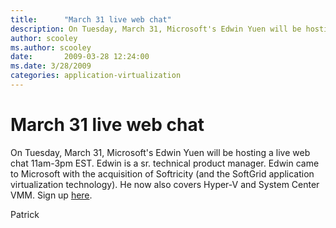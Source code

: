 ```yaml
---
title:      "March 31 live web chat"
description: On Tuesday, March 31, Microsoft's Edwin Yuen will be hosting a live web chat 11am-3pm EST.
author: scooley
ms.author: scooley
date:       2009-03-28 12:24:00
ms.date: 3/28/2009
categories: application-virtualization
---
```

# March 31 live web chat

On Tuesday, March 31, Microsoft's Edwin Yuen will be hosting a live web chat 11am-3pm EST. Edwin is a sr. technical product manager. Edwin came to Microsoft with the acquisition of Softricity (and the SoftGrid application virtualization technology). He now also covers Hyper-V and System Center VMM. Sign up [here](http://itknowledgeexchange.techtarget.com/microsoft-virtualization-chat/ "TechTaret sign up").  <!--- ![](http://www.leighseifert.com/Virtual_KnowledgeExchang-06.jpg) --->

Patrick
